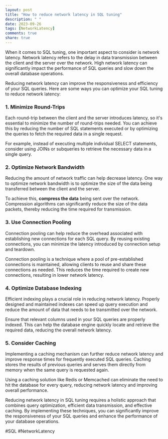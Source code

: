 ```yaml
---
layout: post
title: "How to reduce network latency in SQL tuning"
description: " "
date: 2023-09-26
tags: [NetworkLatency]
comments: true
share: true
---
```


When it comes to SQL tuning, one important aspect to consider is network latency. Network latency refers to the delay in data transmission between the client and the server over the network. High network latency can significantly impact the performance of SQL queries and slow down the overall database operations.

Reducing network latency can improve the responsiveness and efficiency of your SQL queries. Here are some ways you can optimize your SQL tuning to reduce network latency:

### 1. Minimize Round-Trips

Each round-trip between the client and the server introduces latency, so it's essential to minimize the number of round-trips needed. You can achieve this by reducing the number of SQL statements executed or by optimizing the queries to fetch the required data in a single request.

For example, instead of executing multiple individual SELECT statements, consider using JOINs or subqueries to retrieve the necessary data in a single query.

### 2. Optimize Network Bandwidth

Reducing the amount of network traffic can help decrease latency. One way to optimize network bandwidth is to optimize the size of the data being transferred between the client and the server.

To achieve this, **compress the data** being sent over the network. Compression algorithms can significantly reduce the size of the data packets, thereby reducing the time required for transmission.

### 3. Use Connection Pooling

Connection pooling can help reduce the overhead associated with establishing new connections for each SQL query. By reusing existing connections, you can minimize the latency introduced by connection setup and teardown.

Connection pooling is a technique where a pool of pre-established connections is maintained, allowing clients to reuse and share these connections as needed. This reduces the time required to create new connections, resulting in lower network latency.

### 4. Optimize Database Indexing

Efficient indexing plays a crucial role in reducing network latency. Properly designed and maintained indexes can speed up query execution and reduce the amount of data that needs to be transmitted over the network.

Ensure that relevant columns used in your SQL queries are properly indexed. This can help the database engine quickly locate and retrieve the required data, reducing the overall network latency.

### 5. Consider Caching

Implementing a caching mechanism can further reduce network latency and improve response times for frequently executed SQL queries. Caching stores the results of previous queries and serves them directly from memory when the same query is requested again.

Using a caching solution like Redis or Memcached can eliminate the need to hit the database for every query, reducing network latency and improving overall performance.

Reducing network latency in SQL tuning requires a holistic approach that combines query optimization, efficient data transmission, and effective caching. By implementing these techniques, you can significantly improve the responsiveness of your SQL queries and enhance the performance of your database operations.

#SQL #NetworkLatency